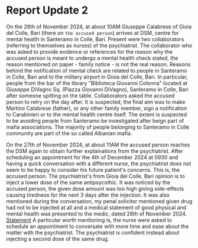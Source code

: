 # Report Update 2

On the 26th of November 2024, at about 10AM Giuseppe Calabrese of Gioia del Colle, Bari (there on `the accused person`) arrives at DSM, centre for mental health in Santeramo in Colle, Bari. Present were two collaborators (referring to themselves as nurses) of the psychiatrist.
The collaborator who was asked to provide evidence or references for the reason why the accused person is meant to undergo a mental health check stated, the reason mentioned on paper - family notice - is not the real reason.
Reasons behind the notification of mental check are related to people in Santeramo in Colle, Bari and to the military airport in Gioia del Colle, Bari. 
In particular, people from the bar of the library "Biblioteca Giovanni Colonna" located at Giuseppe DiVagno Sq. (Piazza Giovanni DiVagno), Santeramo in Colle, Bari after someone spitting on the table.
Collaborators asked the accused person to retry on the day after. 
It is suspected, the final aim was to make Martino Calabrese (father), or any other family member, sign a notification to Carabinieri or to the mental health centre itself. The extent is suspected to be avoiding people from Santeramo be investigated after beign part of mafia associations. 
The majority of people belonging to Santeramo in Colle community are part of the so called Albanian mafia.

On the 27th of November 2024, at about 11AM the accused person reaches the DSM again to obtain further explainations from the psychiatrist.
After scheduling an appointment for the 4th of December 2024 at 0930 and having a quick conversation with a different nurse, the psychiatrist does not 
seem to be happy to consider his future patient's concerns. This is, the accused person. The psychiatrist's from Gioia del Colle, Bari opinion is to inject a lower dose of the same antipsycothic. It was noticed by the accused person, the given dose amount was too high giving side-effects causing tiredness for the next 3 days after the injection.
It was also mentioned during the conversation, my penal solicitor mentioned given drug had not to be injected at all and a medical statement of good physical and mental health was presented to the medic, dated 26th of November 2024.
[Statement](../Medical/Certificates/GoodMentalPhysicalHealthCertificate2.pdf)
A particular worth mentioning is, the nurse were asked to schedule an appointment to conversate with more time and ease about the matter with the psychiatrist. The psychiatrist is confident instead about injecting a second dose of the same drug.

